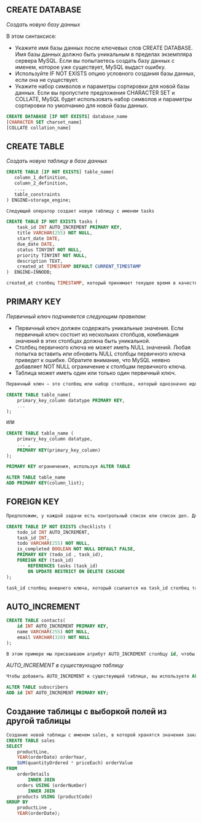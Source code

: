 ## CREATE DATABASE
*Cоздать новую базу данных*

В этом синтаксисе:
+ Укажите имя базы данных после ключевых слов CREATE DATABASE. Имя базы данных должно быть уникальным в пределах экземпляра сервера MySQL. Если вы попытаетесь создать базу данных с именем, которое уже существует, MySQL выдаст ошибку.
+ Используйте IF NOT EXISTS опцию условного создания базы данных, если она не существует.
+ Укажите набор символов и параметры сортировки  для новой базы данных. Если вы пропустите предложения CHARACTER SET и COLLATE, MySQL будет использовать набор символов и параметры сортировки по умолчанию для новой базы данных.
```sql
CREATE DATABASE [IF NOT EXISTS] database_name
[CHARACTER SET charset_name]
[COLLATE collation_name]
```

## CREATE TABLE
*Создать новую таблицу в базе данных*

```sql
CREATE TABLE [IF NOT EXISTS] table_name(
   column_1_definition,
   column_2_definition,
   ...,
   table_constraints
) ENGINE=storage_engine;
```

```sql
Следующий оператор создает новую таблицу с именем tasks

CREATE TABLE IF NOT EXISTS tasks (
    task_id INT AUTO_INCREMENT PRIMARY KEY,
    title VARCHAR(255) NOT NULL,
    start_date DATE,
    due_date DATE,
    status TINYINT NOT NULL,
    priority TINYINT NOT NULL,
    description TEXT,
    created_at TIMESTAMP DEFAULT CURRENT_TIMESTAMP
)  ENGINE=INNODB;

created_at столбец TIMESTAMP, который принимает текущее время в качестве значения по умолчанию.
```

## PRIMARY KEY

*Первичный ключ подчиняется следующим правилам:*
+ Первичный ключ должен содержать уникальные значения. Если первичный ключ состоит из нескольких столбцов, комбинация значений в этих столбцах должна быть уникальной.
+ Столбец первичного ключа не может иметь NULL значений. Любая попытка вставить или обновить NULL столбцы первичного ключа приведет к ошибке. Обратите внимание, что MySQL неявно добавляет NOT NULL ограничение к столбцам первичного ключа.
+ Таблица может иметь один или только один первичный ключ.

```sql
Первичный ключ — это столбец или набор столбцов, который однозначно идентифицирует каждую строку таблицы

CREATE TABLE table_name(
    primary_key_column datatype PRIMARY KEY,
    ...
);

ИЛИ

CREATE TABLE table_name ( 
    primary_key_column datatype, 
    ... ,
    PRIMARY KEY(primary_key_column)
);
```

```sql
PRIMARY KEY ограничения, используя ALTER TABLE

ALTER TABLE table_name
ADD PRIMARY KEY(column_list);
```

## FOREIGN KEY
```sql
Предположим, у каждой задачи есть контрольный список или список дел. Для хранения контрольных списков задач вы можете создать новую таблицу с именем checklists следующим образом

CREATE TABLE IF NOT EXISTS checklists (
    todo_id INT AUTO_INCREMENT,
    task_id INT,
    todo VARCHAR(255) NOT NULL,
    is_completed BOOLEAN NOT NULL DEFAULT FALSE,
    PRIMARY KEY (todo_id , task_id),
    FOREIGN KEY (task_id)
        REFERENCES tasks (task_id)
        ON UPDATE RESTRICT ON DELETE CASCADE
);

task_id столбец внешнего ключа, который ссылается на task_id столбец таблицы tasks. Мы использовали ограничение внешнего ключа, чтобы установить эту связь
```

## AUTO_INCREMENT
``` sql
CREATE TABLE contacts(
    id INT AUTO_INCREMENT PRIMARY KEY,
    name VARCHAR(255) NOT NULL,
    email VARCHAR(320) NOT NULL
);

В этом примере мы присваиваем атрибут AUTO_INCREMENT столбцу id, чтобы установить его в качестве первичного ключа с автоматическим приращением
```

*AUTO_INCREMENT в существующую таблицу*
```sql
Чтобы добавить AUTO_INCREMENT к существующей таблице, вы используете ALTER TABLE оператор

ALTER TABLE subscribers
ADD id INT AUTO_INCREMENT PRIMARY KEY;
```

## Создание таблицы с выборкой полей из другой таблицы
``` sql
Создание новой таблицы с именем sales, в которой хранятся значения заказов, суммированные по линиям продуктов и годам. Данные поступают из таблиц products, orders и orderDetails
CREATE TABLE sales
SELECT
    productLine,
    YEAR(orderDate) orderYear,
    SUM(quantityOrdered * priceEach) orderValue
FROM
    orderDetails
        INNER JOIN
    orders USING (orderNumber)
        INNER JOIN
    products USING (productCode)
GROUP BY
    productLine ,
    YEAR(orderDate);
```